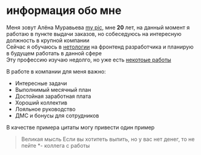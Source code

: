 # информация обо мне

Меня зовут Алёна Муравьева [my pic](/img/photo_2024-02-16_20-44-22.jpg), мне **20** лет, на данный момент я работаю в пункте выдачи заказов, но собеседуюсь на интересную должность в крупной компании \
Сейчас я обучаюсь в [нетологии](https://netology.ru/) на фронтенд разработчика и планирую в будущем работать в данной сфере \
Эту профессию изучаю недолго, но уже есть [некотоые работы](https://github.com/akejdivn?tab=repositories) 

В работе в компании для меня важно:
* Интересные задачи
* Выполнимый месячный план 
* Достойная заработная плата
* Хороший коллектив
* Лояльное руководство 
* ДМС и бонусы для сотрудников

В качестве примера цитаты могу привести один пример
> Великая мысль
> Если вы хотитеть выпить, но у вас нет денег, то не пейте
> *- коллега с работы